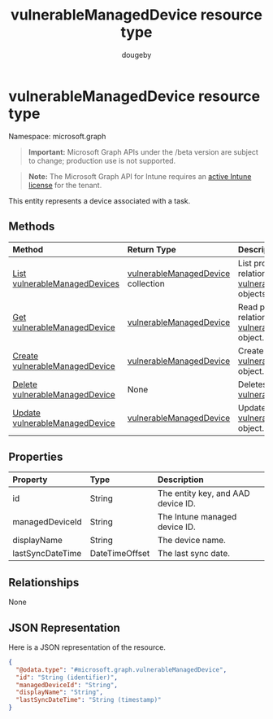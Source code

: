 ﻿---
title: "vulnerableManagedDevice resource type"
description: "This entity represents a device associated with a task."
author: "dougeby"
localization_priority: Normal
ms.prod: "intune"
doc_type: resourcePageType
---

# vulnerableManagedDevice resource type

Namespace: microsoft.graph

> **Important:** Microsoft Graph APIs under the /beta version are subject to change; production use is not supported.

> **Note:** The Microsoft Graph API for Intune requires an [active Intune license](https://go.microsoft.com/fwlink/?linkid=839381) for the tenant.

This entity represents a device associated with a task.

## Methods

| Method                                                                                               | Return Type                                                                                             | Description                                                                                                                                    |
| :--------------------------------------------------------------------------------------------------- | :------------------------------------------------------------------------------------------------------ | :--------------------------------------------------------------------------------------------------------------------------------------------- |
| [List vulnerableManagedDevices](../api/intune-partnerintegration-vulnerablemanageddevice-list.md)    | [vulnerableManagedDevice](../resources/intune-partnerintegration-vulnerablemanageddevice.md) collection | List properties and relationships of the [vulnerableManagedDevice](../resources/intune-partnerintegration-vulnerablemanageddevice.md) objects. |
| [Get vulnerableManagedDevice](../api/intune-partnerintegration-vulnerablemanageddevice-get.md)       | [vulnerableManagedDevice](../resources/intune-partnerintegration-vulnerablemanageddevice.md)            | Read properties and relationships of the [vulnerableManagedDevice](../resources/intune-partnerintegration-vulnerablemanageddevice.md) object.  |
| [Create vulnerableManagedDevice](../api/intune-partnerintegration-vulnerablemanageddevice-create.md) | [vulnerableManagedDevice](../resources/intune-partnerintegration-vulnerablemanageddevice.md)            | Create a new [vulnerableManagedDevice](../resources/intune-partnerintegration-vulnerablemanageddevice.md) object.                              |
| [Delete vulnerableManagedDevice](../api/intune-partnerintegration-vulnerablemanageddevice-delete.md) | None                                                                                                    | Deletes a [vulnerableManagedDevice](../resources/intune-partnerintegration-vulnerablemanageddevice.md).                                        |
| [Update vulnerableManagedDevice](../api/intune-partnerintegration-vulnerablemanageddevice-update.md) | [vulnerableManagedDevice](../resources/intune-partnerintegration-vulnerablemanageddevice.md)            | Update the properties of a [vulnerableManagedDevice](../resources/intune-partnerintegration-vulnerablemanageddevice.md) object.                |

## Properties

| Property         | Type           | Description                        |
| :--------------- | :------------- | :--------------------------------- |
| id               | String         | The entity key, and AAD device ID. |
| managedDeviceId  | String         | The Intune managed device ID.      |
| displayName      | String         | The device name.                   |
| lastSyncDateTime | DateTimeOffset | The last sync date.                |

## Relationships

None

## JSON Representation

Here is a JSON representation of the resource.

<!-- {
  "blockType": "resource",
  "keyProperty": "id",
  "@odata.type": "microsoft.graph.vulnerableManagedDevice"
}
-->

```json
{
  "@odata.type": "#microsoft.graph.vulnerableManagedDevice",
  "id": "String (identifier)",
  "managedDeviceId": "String",
  "displayName": "String",
  "lastSyncDateTime": "String (timestamp)"
}
```
